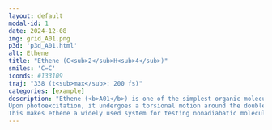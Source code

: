 ```yaml
---
layout: default
modal-id: 1
date: 2024-12-08
img: grid_A01.png
p3d: 'p3d_A01.html'
alt: Ethene
title: "Ethene (C<sub>2</sub>H<sub>4</sub>)"
smiles: 'C=C'
iconds: #133109
traj: "338 (t<sub>max</sub>: 200 fs)"
categories: [example]
description: "Ethene (<b>A01</b>) is one of the simplest organic molecules and serves as a fundamental benchmark for excited-state dynamics. 
Upon photoexcitation, it undergoes a torsional motion around the double bond, leading to a well-defined conical intersection at a 90° torsion angle. 
This makes ethene a widely used system for testing nonadiabatic molecular dynamics and surface hopping methods."
---
```

